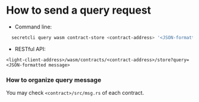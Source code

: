 # How to send a query request

- Command line:

```bash
  secretcli query wasm contract-store <contract-address> '<JSON-formatted message>'
```

- RESTful API:

```
<light-client-address>/wasm/contracts/<contract-address>/store?query=<JSON-formatted message>
```

### How to organize query message

You may check `<contract>/src/msg.rs` of each contract.
